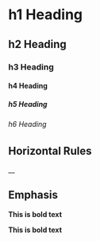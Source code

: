 # h1 Heading
## h2 Heading
### h3 Heading 
#### h4 Heading
##### h5 Heading
###### h6 Heading


## Horizontal Rules

__


## Emphasis 

**This is bold text**

__This is bold text__


















